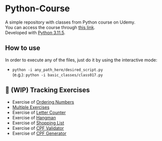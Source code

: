 # Python-Course
A simple repository with classes from Python course on Udemy. <br>
You can access the course through [this link](https://www.udemy.com/course/python-3-do-zero-ao-avancado). <br>
Developed with [Python 3.11.5](https://www.python.org/downloads/release/python-3115/).

## How to use
In order to execute any of the files, just do it by using the interactive mode:
- `python -i any_path_here/desired_script.py` <br>
(e.g.): `python -i basic_classes/class017.py `

## :construction: (WIP) Tracking Exercises
- Exercise of [Ordering Numbers](./basic_classes/class012.py)
- [Multiple Exercises](./basic_classes/class014.py)
- Exercise of [Letter Counter](./basic_classes/class015.py)
- Exercise of [Hangman](./basic_classes/class017.py)
- Exercise of [Shopping List](./basic_classes/class018.py)
- Exercise of [CPF Validator](./basic_classes/class020.py)
- Exercise of [CPF Generator](./basic_classes/class021.py)